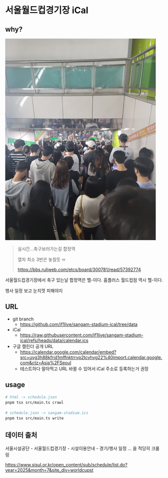 # 서울월드컵경기장 iCal

## why?

![실시간...축구보러가는길 합정역](./images/resize.jpg)

> 실시간...축구보러가는길 합정역
>
> 열차 최소 3번은 놓칠듯 ㅠ
>
> <https://bbs.ruliweb.com/etcs/board/300781/read/57392774>

서울월드컵경기장에서 축구 있는날 합정역은 헬-이다.
홈플러스 월드컵점 역시 헬-이다.

행사 일정 보고 눈치껏 피해야지

## URL

- git branch
  - <https://github.com/if1live/sangam-stadium-ical/tree/data>
- iCal
  - <https://raw.githubusercontent.com/if1live/sangam-stadium-ical/refs/heads/data/calendar.ics>
- 구글 캘린더 공개 URL
  - <https://calendar.google.com/calendar/embed?src=uvg3h88kfrid1mffnktrrvp2tcvhvg22%40import.calendar.google.com&ctz=Asia%2FSeoul>
  - 테스트하다 말아먹고 URL 바뀔 수 있어서 iCal 주소로 등록하는거 권장

## usage

```sh
# html -> schedule.json
pnpm tsx src/main.ts crawl

# schedule.json -> sangam-stadium.ics
pnpm tsx src/main.ts write
```

## 데이터 출처

서울시설공단 - 서울월드컵경기장 - 시설이용안내 - 경기/행사 일정
... 을 적당히 크롤링

<https://www.sisul.or.kr/open_content/sub/schedule/list.do?year=2025&month=7&site_div=worldcupst>
